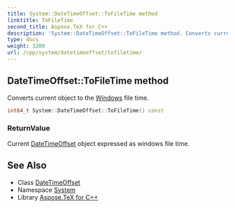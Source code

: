 ```yaml
---
title: System::DateTimeOffset::ToFileTime method
linktitle: ToFileTime
second_title: Aspose.TeX for C++
description: 'System::DateTimeOffset::ToFileTime method. Converts current object to the Windows file time in C++.'
type: docs
weight: 3200
url: /cpp/system/datetimeoffset/tofiletime/
---
```

## DateTimeOffset::ToFileTime method


Converts current object to the [Windows](../../../system.windows/) file time.

```cpp
int64_t System::DateTimeOffset::ToFileTime() const
```


### ReturnValue

Current [DateTimeOffset](../) object expressed as windows file time.

## See Also

* Class [DateTimeOffset](../)
* Namespace [System](../../)
* Library [Aspose.TeX for C++](../../../)
